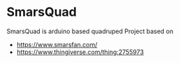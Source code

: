 # SmarsQuad
SmarsQuad is arduino based quadruped
Project based on 
* https://www.smarsfan.com/
* https://www.thingiverse.com/thing:2755973

 
